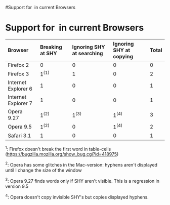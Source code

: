 #Support for &shy; in current Browsers


# Support for &shy; in current Browsers #

| **Browser**           | **Breaking at SHY** | **Ignoring SHY at searching** | **Ignoring SHY at copying** | **Total** |
|:----------------------|:--------------------|:------------------------------|:----------------------------|:----------|
| Firefox 2           |         0         |              0              |             0             |    0    |
| Firefox 3           |         1<sup>(1)</sup>  |              1              |             0             |    2    |
| Internet Explorer 6 |         1         |              0              |             0             |    1    |
| Internet Explorer 7 |         1         |              0              |             0             |    1    |
| Opera 9.27           |         1<sup>(2)</sup>  |              1<sup>(3)</sup>              |             1<sup>(4)</sup>      |    3    |
| Opera 9.5           |         1<sup>(2)</sup>  |              0              |             1<sup>(4)</sup>      |    2    |
| Safari 3.1          |         1         |              0              |             0             |    1    |

<sup>1</sup>: Firefox doesn't break the first word in table-cells (https://bugzilla.mozilla.org/show_bug.cgi?id=418975)

<sup>2</sup>: Opera has some glitches in the Mac-version: hyphens aren't displayed until I change the size of the window

<sup>3</sup>: Opera 9.27 finds words only if SHY aren't visible. This is a regression in version 9.5

<sup>4</sup>: Opera doesn't copy invisible SHY's but copies displayed hyphens.
